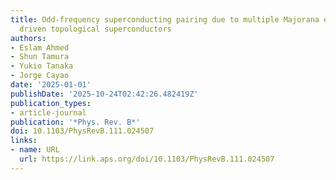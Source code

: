 ```yaml
---
title: Odd-frequency superconducting pairing due to multiple Majorana edge modes in
  driven topological superconductors
authors:
- Eslam Ahmed
- Shun Tamura
- Yukio Tanaka
- Jorge Cayao
date: '2025-01-01'
publishDate: '2025-10-24T02:42:26.482419Z'
publication_types:
- article-journal
publication: '*Phys. Rev. B*'
doi: 10.1103/PhysRevB.111.024507
links:
- name: URL
  url: https://link.aps.org/doi/10.1103/PhysRevB.111.024507
---
```

